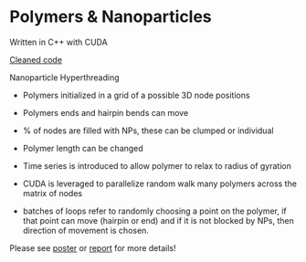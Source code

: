 Polymers & Nanoparticles
=============
Written in C++ with CUDA

[Cleaned code](https://github.com/Nanoparticles/Nanoparticles/Nanoparticles/PolymerMain.cu)

Nanoparticle Hyperthreading

- Polymers initialized in a grid of a possible 3D node positions

- Polymers ends and hairpin bends can move

- % of nodes are filled with NPs, these can be clumped or individual

- Polymer length can be changed

- Time series is introduced to allow polymer to relax to radius of gyration

- CUDA is leveraged to parallelize random walk many polymers across the matrix of nodes

- batches of loops refer to randomly choosing a point on the polymer, if that point can move (hairpin or end) and if it is not blocked by NPs, then direction of movement is chosen.

Please see [poster](https://github.com/Nanoparticles/PolymerDynamicsPoster.pdf) or 
[report](
        https://github.com/Nanoparticles/PolymerDynamics_2014_MichaelStringer.pdf
      ) for more details!   
	  
	  
